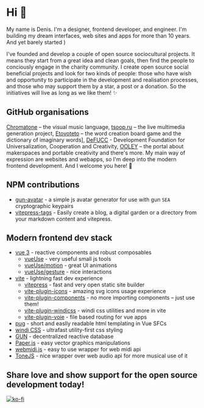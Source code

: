 # Hi 👋
My name is Denis. I'm a designer, frontend developer, and engineer. I'm building my dream interfaces, web sites and apps for more than 10 years. And yet barely started )

I've founded and develop a couple of open source sociocultural projects. It means they start from a great idea and clean goals, then find the people to conciously engage in the charity community. I create open source social beneficial projects and look for two kinds of people: those who have wish and opportunity to participate in the development and realisation processes, and those who may support them by a star, a post or a donation. So the initiatives will live as long as we like them! ✨

## GitHub organisations

[Chromatone](https://github.com/chromatone) – the visual music language, [tsoop.ru](https://github.com/tsoop-ru) – the live multimedia generation project,  [Etovoteto](https://github.com/etovoteto) – the word creation board game and the dictionary of imaginary words], [DeFUCC](https://github.com/DeFUCC) - Development Foundation for Universalization, Cooperation and Creativity,  [OOLEY](https://ooley.ru) – the portal about makerspaces and portable creativity and there's more. My main way of expression are websites and webapps, so I'm deep into the modern frontend development. And I welcome you here! 🌊

## NPM contributions
- [gun-avatar](https://github.com/DeFUCC/gun-avatar) - a simple js avatar generator for use with gun `SEA` cryptographic keypairs
- [vitepress-tags](https://www.npmjs.com/package/vitepress-tags) - Easily create a blog, a digital garden or a directory from your markdown content and vitepress. 

## Modern frontend dev stack
- [vue 3](https://v3.vuejs.org) - reactive components and robust composables
  - [vueUse](https://vueuse.org) - very useful small js tools
   - [vueUse/motion](https://github.com/vueuse/motion) - great UI animations
   - [vueUse/gesture](https://github.com/vueuse/gesture) - nice interactions
- [vite](https://vitejs.dev) - lightning fast dev experience
  - [vitepress](https://vitepress.vuejs.org) - fast and very open static site builder
  - [vite-plugin-icons](https://github.com/antfu/vite-plugin-icons) - amazing svg icons usage experience
  - [vite-plugin-components](https://github.com/antfu/vite-plugin-components) - no more importing components – just use them!
  - [vite-plugin-windicss](https://windicss.org/guide/vite.html) - windi css utilities and more in vite
  - [vite-plugin-voie](https://github.com/brattonross/vite-plugin-voie) - file based routing for vue apps
- [pug](https://pugjs.org) -  short and easlly readable html templating in Vue SFCs
- [windi CSS](https://windicss.org/) - ultrafast utility-first css styling
- [GUN](https://gun.eco) -  decentralized reactive database
- [Paper.js](http://paperjs.org) - easy vector graphics manipulations
- [webmidi.js](https://github.com/djipco/webmidi) - easy to use wrapper for web midi api
- [ToneJS](https://tonejs.github.io/) - nice wrapper over web audio api for more musical use of it


## Share love and show support for the open source development today!

[![ko-fi](https://ko-fi.com/img/githubbutton_sm.svg)](https://ko-fi.com/B0B44CM90)


